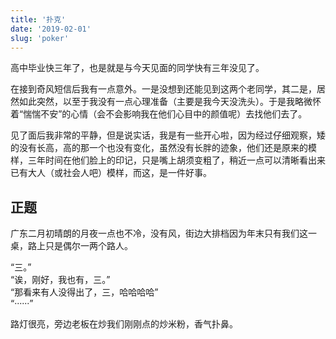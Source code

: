```yaml
---
title: '扑克'
date: '2019-02-01'
slug: 'poker'
---
```


高中毕业快三年了，也是就是与今天见面的同学快有三年没见了。

在接到奇风短信后我有一点意外。一是没想到还能见到这两个老同学，其二是，居然如此突然，以至于我没有一点心理准备（主要是我今天没洗头）。于是我略微怀着“惴惴不安”的心情（会不会影响我在他们心目中的颜值呢）去找他们去了。

见了面后我非常的平静，但是说实话，我是有一些开心啦，因为经过仔细观察，矮的没有长高，高的那一个也没有变化，虽然没有长胖的迹象，他们还是原来的模样，三年时间在他们脸上的印记，只是嘴上胡须变粗了，稍近一点可以清晰看出来已有大人（或社会人吧）模样，而这，是一件好事。

## 正题

广东二月初晴朗的月夜一点也不冷，没有风，街边大排档因为年末只有我们这一桌，路上只是偶尔一两个路人。

“三。”  
“诶，刚好，我也有，三。”  
“那看来有人没得出了，三，哈哈哈哈”  
“······”

路灯很亮，旁边老板在炒我们刚刚点的炒米粉，香气扑鼻。